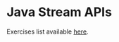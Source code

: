 # Java Stream APIs

Exercises list available [here](http://pages.di.unipi.it/corradini/Didattica/AP-18/ESER/05/exercises_5.html).
